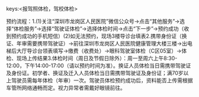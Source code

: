 keys:<报驾照体检，驾校体检>

预约流程：1.(1)关注“深圳市龙岗区人民医院”微信公众号→点击“其他服务”→选择“体检服务”→选择“驾驶证体检”→选择体检时间→点击“下一步”→预约成功（收到预约成功的手机短信）(2)如无法预约，现场3楼导诊台填表2.携带身份证（换证、年审需要携带驾驶证）→前往深圳市龙岗区人民医院健康管理大楼三楼→出电梯后大厅导诊台领表填写→缴费（收费处）→眼科驾驶室体检（C区05室）→体检、现场上传结果3.体检时间（周日及节假日除外）：周一至周六上午8:30-12:00，下午14:00-17:00（请以预约时间为准）。换证人员体检当日需携带驾驶证及身份证。初学者、换证及迁入人员体检当日需携带驾驶证及身份证；满70岁以上驾驶员需每年体检（年审）一次。驾驶员体检预约成功后，资料能否上传需根据车管所网络通畅而定。视力异常者需戴好眼镜前往。